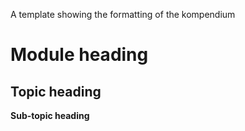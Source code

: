 
A template showing the formatting of the kompendium

# Module heading

## Topic heading

**Sub-topic heading**
